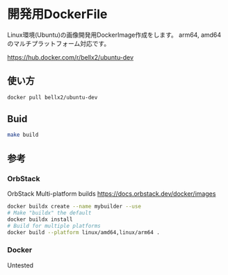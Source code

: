 # 開発用DockerFile

Linux環境(Ubuntu)の画像開発用DockerImage作成をします。
arm64, amd64のマルチプラットフォーム対応です。

https://hub.docker.com/r/bellx2/ubuntu-dev

## 使い方

```bash
docker pull bellx2/ubuntu-dev
```

## Buid

```bash
make build
```

## 参考

### OrbStack

OrbStack Multi-platform builds
https://docs.orbstack.dev/docker/images

```bash
docker buildx create --name mybuilder --use
# Make "buildx" the default
docker buildx install
# Build for multiple platforms
docker build --platform linux/amd64,linux/arm64 .
```

### Docker

Untested
